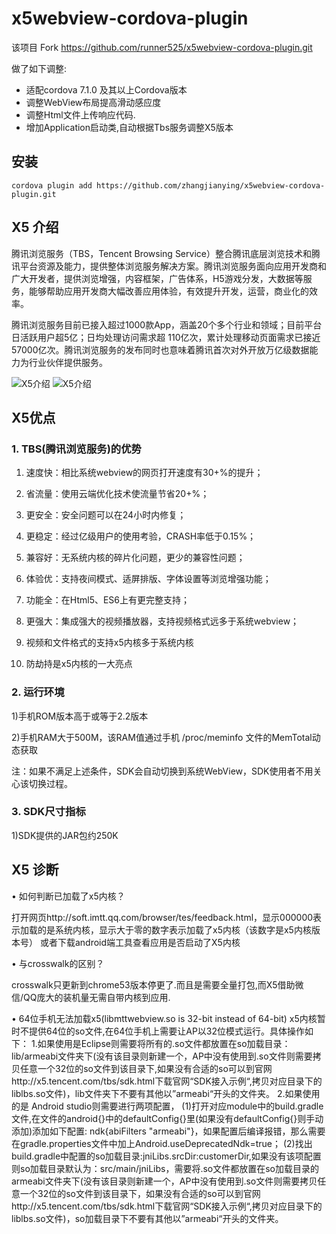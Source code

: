  # x5webview-cordova-plugin

该项目 Fork https://github.com/runner525/x5webview-cordova-plugin.git

做了如下调整:

* 适配cordova 7.1.0 及其以上Cordova版本
* 调整WebView布局提高滑动感应度
* 调整Html文件上传响应代码.
* 增加Application启动类,自动根据Tbs服务调整X5版本

## 安装
```
cordova plugin add https://github.com/zhangjianying/x5webview-cordova-plugin.git
```

## X5 介绍
腾讯浏览服务（TBS，Tencent Browsing Service）整合腾讯底层浏览技术和腾讯平台资源及能力，提供整体浏览服务解决方案。腾讯浏览服务面向应用开发商和广大开发者，提供浏览增强，内容框架，广告体系，H5游戏分发，大数据等服务，能够帮助应用开发商大幅改善应用体验，有效提升开发，运营，商业化的效率。

腾讯浏览服务目前已接入超过1000款App，涵盖20个多个行业和领域；目前平台日活跃用户超5亿；日均处理访问需求超 110亿次，累计处理移动页面需求已接近57000亿次。腾讯浏览服务的发布同时也意味着腾讯首次对外开放万亿级数据能力为行业伙伴提供服务。

 ![X5介绍](https://x5.tencent.com/tbs/img/article/tbs4.png)
 ![X5介绍](https://x5.tencent.com/tbs/img/article/tbs10.png)

## X5优点
### 1. TBS(腾讯浏览服务)的优势

1) 速度快：相比系统webview的网页打开速度有30+%的提升；

2) 省流量：使用云端优化技术使流量节省20+%；

3) 更安全：安全问题可以在24小时内修复；

4) 更稳定：经过亿级用户的使用考验，CRASH率低于0.15%；

5) 兼容好：无系统内核的碎片化问题，更少的兼容性问题；

6) 体验优：支持夜间模式、适屏排版、字体设置等浏览增强功能；

7) 功能全：在Html5、ES6上有更完整支持；

8) 更强大：集成强大的视频播放器，支持视频格式远多于系统webview；

9) 视频和文件格式的支持x5内核多于系统内核

10) 防劫持是x5内核的一大亮点

### 2. 运行环境

1)手机ROM版本高于或等于2.2版本

2)手机RAM大于500M，该RAM值通过手机 /proc/meminfo 文件的MemTotal动态获取

注：如果不满足上述条件，SDK会自动切换到系统WebView，SDK使用者不用关心该切换过程。

### 3. SDK尺寸指标

1)SDK提供的JAR包约250K


 ## X5 诊断
 •	如何判断已加载了x5内核？

打开网页http://soft.imtt.qq.com/browser/tes/feedback.html，显示000000表示加载的是系统内核，显示大于零的数字表示加载了x5内核（该数字是x5内核版本号）
或者下载android端工具查看应用是否启动了X5内核


 •	与crosswalk的区别？

crosswalk只更新到chrome53版本停更了.而且是需要全量打包,而X5借助微信/QQ庞大的装机量无需自带内核到应用.



 •	64位手机无法加载x5(libmttwebview.so is 32-bit instead of 64-bit)
x5内核暂时不提供64位的so文件,在64位手机上需要让AP以32位模式运行。具体操作如下： 
1.如果使用是Eclipse则需要将所有的.so文件都放置在so加载目录：lib/armeabi文件夹下(没有该目录则新建一个，AP中没有使用到.so文件则需要拷贝任意一个32位的so文件到该目录下,如果没有合适的so可以到官网http://x5.tencent.com/tbs/sdk.html下载官网“SDK接入示例“,拷贝对应目录下的liblbs.so文件)，lib文件夹下不要有其他以”armeabi“开头的文件夹。 
2.如果使用的是 Android studio则需要进行两项配置， 
(1)打开对应module中的build.gradle文件,在文件的android{}中的defaultConfig{}里(如果没有defaultConfig{}则手动添加)添加如下配置: ndk{abiFilters "armeabi"}，如果配置后编译报错，那么需要在gradle.properties文件中加上Android.useDeprecatedNdk=true； 
(2)找出build.gradle中配置的so加载目录:jniLibs.srcDir:customerDir,如果没有该项配置则so加载目录默认为：src/main/jniLibs，需要将.so文件都放置在so加载目录的armeabi文件夹下(没有该目录则新建一个，AP中没有使用到.so文件则需要拷贝任意一个32位的so文件到该目录下，如果没有合适的so可以到官网http://x5.tencent.com/tbs/sdk.html下载官网“SDK接入示例“,拷贝对应目录下的liblbs.so文件)，so加载目录下不要有其他以”armeabi“开头的文件夹。 
